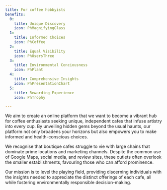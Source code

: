 ```yaml
---
title: For coffee hobbyists
benefits:
  0:
    title: Unique Discovery
    icon: PhMagnifyingGlass
  1:
    title: Informed Choices
    icon: PhCoffee
  2:
    title: Equal Visibility
    icon: PhUsersThree
  3:
    title: Environmental Conciousness
    icon: PhPlant
  4:
    title: Comprehensive Insights
    icon: PhPresentationChart
  5:
    title: Rewarding Experience
    icon: PhTrophy

---
```


<p>We aim to create an online platform that we want to become a vibrant hub for coffee enthusiasts seeking unique, independent cafes that infuse artistry into every cup. By unveiling hidden gems beyond the usual haunts, our platform not only broadens your horizons but also empowers you to make informed and health-conscious choices.
<p>We recognise that boutique cafes struggle to vie with large chains that dominate prime locations and marketing channels. Despite the common use of Google Maps, social media, and review sites, these outlets often overlook the smaller establishments, favouring those who can afford prominence.
<p>Our mission is to level the playing field, providing discerning individuals with the insights needed to appreciate the distinct offerings of each cafe, all while fostering environmentally responsible decision-making.